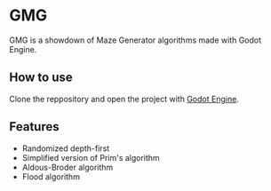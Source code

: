 # GMG

GMG is a showdown of Maze Generator algorithms made with Godot Engine.

## How to use

Clone the reppository and open the project with [Godot Engine](https://godotengine.org).

## Features

- Randomized depth-first
- Simplified version of Prim's algorithm
- Aldous-Broder algorithm
- Flood algorithm